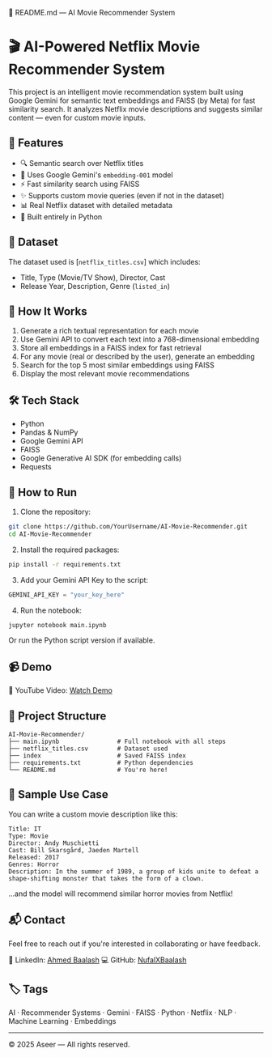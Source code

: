 🚀 README.md — AI Movie Recommender System
# 🎬 AI-Powered Netflix Movie Recommender System

This project is an intelligent movie recommendation system built using Google Gemini for semantic text embeddings and FAISS (by Meta) for fast similarity search. It analyzes Netflix movie descriptions and suggests similar content — even for custom movie inputs.

## 📌 Features

- 🔍 Semantic search over Netflix titles
- 🧠 Uses Google Gemini's `embedding-001` model
- ⚡ Fast similarity search using FAISS
- ✨ Supports custom movie queries (even if not in the dataset)
- 📊 Real Netflix dataset with detailed metadata
- 🐍 Built entirely in Python

## 📂 Dataset

The dataset used is [`netflix_titles.csv`] which includes:
- Title, Type (Movie/TV Show), Director, Cast
- Release Year, Description, Genre (`listed_in`)

## 🔧 How It Works

1. Generate a rich textual representation for each movie
2. Use Gemini API to convert each text into a 768-dimensional embedding
3. Store all embeddings in a FAISS index for fast retrieval
4. For any movie (real or described by the user), generate an embedding
5. Search for the top 5 most similar embeddings using FAISS
6. Display the most relevant movie recommendations

## 🛠 Tech Stack

- Python
- Pandas & NumPy
- Google Gemini API
- FAISS
- Google Generative AI SDK (for embedding calls)
- Requests

## 🚀 How to Run

1. Clone the repository:

```bash
git clone https://github.com/YourUsername/AI-Movie-Recommender.git
cd AI-Movie-Recommender
````

2. Install the required packages:

```bash
pip install -r requirements.txt
```

3. Add your Gemini API Key to the script:

```python
GEMINI_API_KEY = "your_key_here"
```

4. Run the notebook:

```bash
jupyter notebook main.ipynb
```

Or run the Python script version if available.

## 📹 Demo

🎥 YouTube Video: [Watch Demo](https://youtu.be/SeuIDjOlyJ4)

## 📁 Project Structure

```
AI-Movie-Recommender/
├── main.ipynb                # Full notebook with all steps
├── netflix_titles.csv        # Dataset used
├── index                     # Saved FAISS index
├── requirements.txt          # Python dependencies
└── README.md                 # You're here!
```

## 🧠 Sample Use Case

You can write a custom movie description like this:

```text
Title: IT  
Type: Movie  
Director: Andy Muschietti  
Cast: Bill Skarsgård, Jaeden Martell  
Released: 2017  
Genres: Horror  
Description: In the summer of 1989, a group of kids unite to defeat a shape-shifting monster that takes the form of a clown.
```

…and the model will recommend similar horror movies from Netflix!

## 📬 Contact

Feel free to reach out if you're interested in collaborating or have feedback.

🔗 LinkedIn: [Ahmed Baalash](https://www.linkedin.com/in/ahmed-baalash/)
💻 GitHub: [NufalXBaalash](https://github.com/NufalXBaalash)

## 🏷️ Tags

AI · Recommender Systems · Gemini · FAISS · Python · Netflix · NLP · Machine Learning · Embeddings

---

© 2025 Aseer — All rights reserved.

